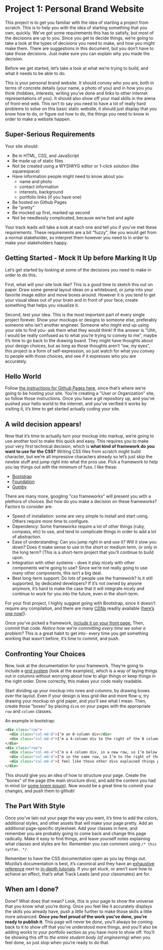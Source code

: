 # Project 1: Personal Brand Website

This project is to get you familiar with the idea of starting a project from scratch. This is to help you with the idea of starting something that you own, quickly. We’ve got some requirements this has to satisfy, but most of the decisions are up to you. Since you get to decide things, we’re going to take a look at the types of decisions you need to make, and how you might make them. There are suggestions in this document, but you don’t have to take those decisions. Just make sure you can explain why you made the decision.

Before we get started, let’s take a look at what we’re trying to build, and what it needs to be able to do.

This is your personal brand website. It should convey who you are, both in terms of concrete details (your name, a photo of you) and in how you you think (hobbies, interests, writing you’ve done and links to other internet representations of you). It should also show off your mad skills in the arena of front-end web. This isn’t to say you need to have a lot of really hard problems to solve on this basic static website, it should just display that you know how to do, or figure out how to do, the things you need to know in order to make a website happen. 

## Super-Serious Requirements

Your site should:

* Be in HTML, CSS, and JavaScript
* Be made up of static files
* Not be created using a WYSIWYG editor or 1-click solution (like squarespace)
* Have information people might need to know about you
    * name and photo
    * contact information
    * interests, background
    * portfolio links (if you have one)
* Be hosted on Github Pages
* Be "pretty"
* Be mocked up first, marked up second
* Not be needlessly complicated, because we’re fast and agile

Your track leads will take a look at each one and tell you if you’ve met these requirements. These requirements are a bit "fuzzy", like you would get from a normal stakeholder, so interpret them however you need to in order to make your stakeholders happy.

## Getting Started - Mock It Up before Marking It Up

Let’s get started by looking at some of the decisions you need to make in order to do this.

First, what will your site look like? This is a good time to sketch this out on paper. Draw some general layout ideas on a whiteboard, or jump into your favorite image editor and move boxes around. However it is you tend to get your visual ideas out of your brain and in front of your face, create something that helps you visualize it.

Second, test your idea. This is the most important part of every single project forever. Show your mockups or designs to someone else, preferably someone who isn’t another engineer. Someone who might end up using your site to find you- ask them what they would think! If the answer is "Uhh, I would be really confused as to what you’re trying to convey to me", maybe it’s time to go back to the drawing board. They might have thoughts about your design choices, but as long as those thoughts aren’t “ow, my eyes”, this project is a form of self-expression, so just watch for what you convey to people with those choices, and see if it expresses who you are accurately.

## Hello World

Follow [the instructions for Github Pages here](https://pages.github.com/), since that’s where we’re going to be hosting your site. You’re creating a "User or Organization" site, so follow those instructions. Once you have a git repository up, and you’ve pushed your hello world to the internet, and you’ve verified it works by visiting it, it’s time to get started actually coding your site.

## A wild decision appears!

Now that it’s time to actually turn your mockup into markup, we’re going to use another tool to make this quick and easy. This requires you to make your very first technical decision, which is **what kind of framework do you want to use for the CSS?** Writing CSS files from scratch might build character, but we’re all impressive characters already so let’s just skip the newbie stuff and jump right into what the pros use. Pick a framework to help you lay things out with the minimum of fuss. I like these:

* [Bootstrap](http://getbootstrap.com/)
* [Foundation](http://foundation.zurb.com/)
* [Gumby](http://gumbyframework.com/)

There are many more, googling "css frameworks" will present you with a plethora of choices. But how do you make a decision on these frameworks? Factors to consider are:

* Speed of installation: some are very simple to install and start using. Others require more time to configure.
* Dependency: Some frameworks require a lot of other things (ruby, compass, etc) to use, and tend to complicate things in order to add a lot of abstraction.
* Ease of understanding: Can you jump right in and use it? Will it slow you down? Does it make sense to use in the short or medium term, or only in the long term? (This is a short-term project that you’ll continue to build upon.
* Integration with other systems - does it play nicely with other components we’re going to use? Since we’re not really going to use many other components, this isn’t a big deal.
* Best long-term support: Do lots of people use the framework? Is it still supported, by dedicated developers? If it’s not owned by anyone anymore, it’s hard to make the case that it will integrate nicely and continue to work for you into the future, even in the short-term.

For your first project, I highly suggest going with Bootstrap, since it doesn’t require any compilation, and there are many [CDNs](http://en.wikipedia.org/wiki/Content_delivery_network) readily available ([here’s one now!](http://www.bootstrapcdn.com/)). 

Once you’ve picked a framework, [include it on your front page.](https://developer.mozilla.org/en-US/docs/Web/Guide/CSS/Getting_started/Why_use_CSS) Then, commit that code. _Notice how we’re committing every time we solve a problem?_ This is a great habit to get into- every time you get something working that wasn’t before, it’s time to commit, and push.

## Confronting Your Choices

Now, look at the documentation for your framework. They’re going to include a [grid system](http://getbootstrap.com/css/#grid) (look at the examples), which is a way of laying things out in columns without worrying about how to align things or keep things in the right order. Done correctly, this makes your code really readable. 

Start dividing up your mockup into rows and columns, by drawing boxes over the layout. Even if your design is less grid-like and more flow-y, try drawing your mockup on grid paper, and you’ll see what I mean. Then, create those "boxes" by placing `div`s on your pages with the appropriate `row` and `column` classes. 

An example in bootstrap:
```html
<div class="row">
  <div class="col-md-8">I’m an 8-column div</div>
  <div class="col-md-4">I’m a 4-column div to the right of the 8 column div</div>
</div>
<div class="row">
  <div class="col-md-4">I’m a 4 column div, in a new row, so I’m below the first two divs</div>
  <div class="col-md-4">I’m in the same row, so I’m to the right of the first div in this row.</div>
  <div class="col-md-4">I feel like those other divs explained things pretty well.</div>
</div>
```
This should give you an idea of how to structure your page. Create the "bones" of the page (the main structure divs), and add the content you had in mind (or [some lorem ipsum](http://slipsum.com/)). Now would be a great time to commit your changes, and push them to github!

## The Part With Style

Once you’ve lain out your page the way you want, it’s time to add the colors, additional styles, and other assets that will make your page pretty. Add an additional page-specific stylesheet. Add your classes in here, and remember you are probably going to come back and change this page radically. Make it easy to find things, and leave yourself notes explaining what classes and styles are for. Remember you can comment using `/* this syntax. */`.

Remember to have the CSS documentation open as you lay things out. Mozilla’s documentation is best, it’s canonical and they have an [exhaustive reference](https://developer.mozilla.org/en-US/docs/Web/CSS/Reference) next to [in-depth tutorials](https://developer.mozilla.org/en-US/docs/Web/Guide/CSS/Getting_started). If you get stuck, or aren’t sure how to achieve an effect, that’s what Track Leads (and your classmates) are for.

## When am I done?

Done? What does that mean? Look, this is your page to show the universe that you know what you’re doing. Once you feel like it accurately displays the skills you already have, push a *little* further to make those skills a little more advanced. **Once you feel proud of the work you’ve done, you’re ready to publish it**. This page will never be *done*, you’ll always be coming back to it to show off that you’ve understood more things, and you’ll also be adding works to your portfolio section as you have more to show off. You’ll be showing this off to *the entire student body (of engineering)* when you feel done, so just stop when you’re ready to do that.

